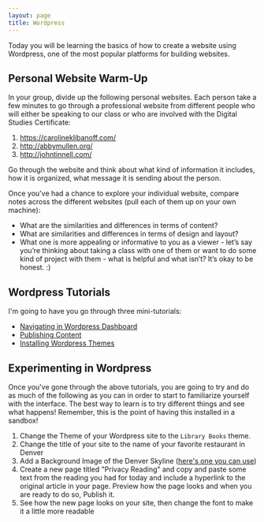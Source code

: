 ```yaml
---
layout: page
title: Wordpress
---
```


Today you will be learning the basics of how to create a website using Wordpress, one of the most popular platforms for building websites. 

## Personal Website Warm-Up

In your group, divide up the following personal websites. Each person take a few minutes to go through a professional website from different people who will either be speaking to our class or who are involved with the Digital Studies Certificate:

1. <https://carolineklibanoff.com/>
2. <http://abbymullen.org/>
3. <http://johntinnell.com/>

Go through the website and think about what kind of information it includes, how it is organized, what message it is sending about the person.

Once you've had a chance to explore your individual website, compare notes across the different websites (pull each of them up on your own machine):

- What are the similarities and differences in terms of content?
- What are similarities and differences in terms of design and layout?
- What one is more appealing or informative to you as a viewer - let’s say you’re thinking about taking a class with one of them or want to do some kind of project with them - what is helpful and what isn’t? It’s okay to be honest. :)

## Wordpress Tutorials

I'm going to have you go through three mini-tutorials:

- [Navigating in Wordpress Dashboard](https://www.hostinger.com/tutorials/wordpress/#Step_2__Navigating_in_WordPress_Dashboard_112)
- [Publishing Content](https://www.hostinger.com/tutorials/wordpress/#Step_3__Publishing_Content_143)
- [Installing Wordpress Themes](https://www.hostinger.com/tutorials/wordpress/#Step_5__Installing_WordPress_Themes_199)

## Experimenting in Wordpress

Once you've gone through the above tutorials, you are going to try and do as much of the following as you can in order to start to familiarize yourself with the interface. The best way to learn is to try different things and see what happens! Remember, this is the point of having this installed in a sandbox!

1. Change the Theme of your Wordpress site to the `Library Books` theme.
2. Change the title of your site to the name of your favorite restaurant in Denver
3. Add a Background Image of the Denver Skyline ([here's one you can use]({{site.baseurl}}/hands-on/denver-skyline.jpg))
4. Create a new page titled "Privacy Reading" and copy and paste some text from the reading you had for today and include a hyperlink to the original article in your page. Preview how the page looks and when you are ready to do so, Publish it.
5. See how the new page looks on your site, then change the font to make it a little more readable

